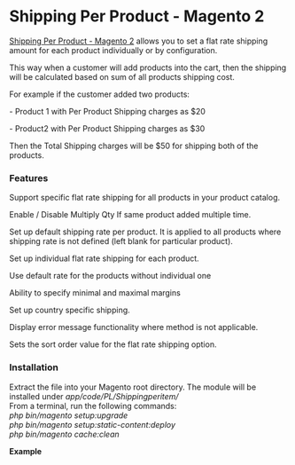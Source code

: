 # Shipping Per Product - Magento 2
 <div class="product-descr" itemprop="description"><p><a href="https://www.polacin.com/shipping-per-product-magento-2.html" title="Magento 2 Shipping per Product">Shipping Per Product - Magento 2</a> allows you to set a flat rate shipping amount for each product individually or by configuration.</p>
<p>This way when a customer will add products into the cart, then the shipping will be calculated based on sum of all products shipping cost.</p>
<p>For example if the customer added two products:</p>
<p>- Product 1 with Per Product Shipping charges as $20</p>
<p>- Product2 with Per Product Shipping charges as $30</p>
<p>Then the Total Shipping charges will be $50 for shipping both of the products.</p>
<h3><span>Features</span></h3>
<p><span>Support specific flat rate shipping for all products in your product catalog.</span></p>
<p><span>Enable / Disable Multiply Qty If same product added multiple time.</span></p>
<p><span>Set up default shipping rate per product. It is applied to all products where shipping rate is not defined (left blank for particular product).</span></p>
<p><span>Set up individual flat rate shipping for each product.</span></p>
<p><span>Use default rate for the products without individual one</span></p>
<p><span>Ability to specify minimal and maximal margins</span></p>
<p><span>Set up country specific shipping.</span></p>
<p><span>Display error message functionality where method is not applicable.</span></p>
<p><span>Sets the sort order value for the flat rate shipping option.</span></p>    <h3 id="installation-section" class="heading-product-content">Installation</h3><div class="product-demo-content"><p><span><span>Extract the file into your Magento root directory. The module will be installed under&nbsp;</span><em>app/code/PL/Shippingperitem/</em><br><span>From a terminal, run the following commands:</span><br><em>php bin/magento setup:upgrade</em><br><em>php bin/magento setup:static-content:deploy</em><br><em>php bin/magento cache:clean</em></span></p>
<p><strong>Example</strong></p>
<p><span><em><img src="https://www.polacin.com/pub/media/wysiwyg/install-cmd.png" alt=""></em></span></p></div></div>
